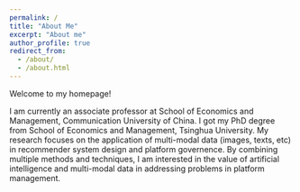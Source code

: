 ```yaml
---
permalink: /
title: "About Me"
excerpt: "About me"
author_profile: true
redirect_from: 
  - /about/
  - /about.html
---
```


Welcome to my homepage!

I am currently an associate professor at School of Economics and Management, Communication University of China. I got my PhD degree from School of Economics and Management, Tsinghua University. My research focuses on the application of multi-modal data (images, texts, etc) in recommender system design and platform governence. By combining multiple methods and techniques, I am interested in the value of artificial intelligence and multi-modal data in addressing problems in platform management.


